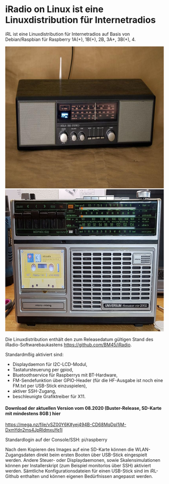# iRadio on Linux ist eine Linuxdistribution für Internetradios

iRL ist eine Linuxdistribution für Internetradios auf Basis von Debian/Raspbian für Raspberry 1A(+), 1B(+), 2B, 3A+, 3B(+), 4.

<p align="center">
  <img width="700" height="450" src="https://github.com/BM45/iRadio/blob/master/pics4www/ITT_Viola_350_1.jpeg">
  <img width="700" height="450" src="https://github.com/BM45/iRadio/blob/master/pics4www/Cassettensimulation.jpg">
</p>

Die Linuxdistribution enthält den zum Releasedatum gültigen Stand des iRadio-Softwarebaukastens https://github.com/BM45/iRadio.

Standardmßig aktiviert sind:
- Displaydaemon für I2C-LCD-Modul, 
- Tastatursteuerung per gpiod, 
- Bluetoothservice für Raspberrys mit BT-Hardware, 
- FM-Sendefunktion über GPIO-Header (für die HF-Ausgabe ist noch eine FM.txt per USB-Stick einzuspielen),
- aktiver SSH-Zugang,
- beschleunigte Grafiktreiber für X11.

#### Download der aktuellen Version vom 08.2020 (Buster-Release, SD-Karte mit mindestens 8GB ) hier
https://mega.nz/file/vSZ00Y6K#yej494B-CD68MqDpl1jM-DxmYdn2ms4JpRldmxuYe1I

Standardlogin auf der Console/SSH: pi/raspberry

Nach dem Kopieren des Images auf eine SD-Karte können die WLAN-Zugangsdaten direkt beim ersten Booten über USB-Stick eingespielt werden. Andere Steuer- oder Displaydaemonen, sowie Skalensimulationen können per Installerskript (zum Beispiel monitorlos über SSH) aktiviert werden. Sämtliche Konfigurationsdateien für einen USB-Stick sind im iRL-Github enthalten und können eigenen Bedürfnissen angepasst werden.
